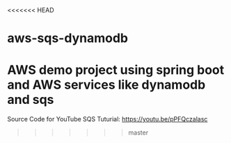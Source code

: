 <<<<<<< HEAD
# aws-sqs-dynamodb
AWS demo project using spring boot and AWS services like dynamodb and sqs
=======
Source Code for YouTube SQS Tuturial:
https://youtu.be/pPFQczalasc
>>>>>>> master
